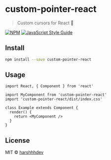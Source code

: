 # custom-pointer-react

> Custom cursors for React :rocket:

[![NPM](https://img.shields.io/npm/v/custom-pointer-react.svg)](https://www.npmjs.com/package/custom-pointer-react) [![JavaScript Style Guide](https://img.shields.io/badge/code_style-standard-brightgreen.svg)](https://standardjs.com)

## Install

```bash
npm install --save custom-pointer-react
```

## Usage

```tsx
import React, { Component } from 'react'

import MyComponent from 'custom-pointer-react'
import 'custom-pointer-react/dist/index.css'

class Example extends Component {
  render() {
    return <MyComponent />
  }
}
```

## License

MIT © [harshhhdev](https://github.com/harshhhdev)
